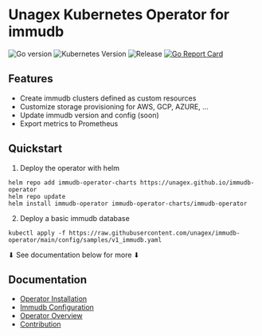 # Unagex Kubernetes Operator for immudb

![Go version](https://img.shields.io/github/go-mod/go-version/unagex/immudb-operator)
![Kubernetes Version](https://img.shields.io/badge/Kubernetes-1.18%2B-green.svg)
![Release](https://img.shields.io/github/v/release/unagex/immudb-operator)
[![Go Report Card](https://goreportcard.com/badge/github.com/unagex/immudb-operator)](https://goreportcard.com/report/github.com/unagex/immudb-operator)

## Features

- Create immudb clusters defined as custom resources
- Customize storage provisioning for AWS, GCP, AZURE, ...
- Update immudb version and config (soon)
- Export metrics to Prometheus

## Quickstart
1. Deploy the operator with helm
```
helm repo add immudb-operator-charts https://unagex.github.io/immudb-operator
helm repo update
helm install immudb-operator immudb-operator-charts/immudb-operator
```
2. Deploy a basic immudb database
```
kubectl apply -f https://raw.githubusercontent.com/unagex/immudb-operator/main/config/samples/v1_immudb.yaml
```
⬇ See documentation below for more ⬇

## Documentation

* [Operator Installation](./docs/installation.md)
* [Immudb Configuration](./docs/configuration.md)
* [Operator Overview](./docs/overview.md)
* [Contribution](./docs/contribution.md)